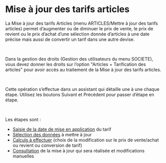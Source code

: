 # Mise à jour des tarifs articles


La Mise à jour des tarifs Articles (menu ARTICLES/Mettre à jour des 
 tarifs articles) permet d’augmenter ou de diminuer le prix de vente, le 
 prix de revient ou le prix d’achat d’une sélection donnée d’articles à 
 une date précise mais aussi de convertir un tarif dans une autre devise.


 


Dans la gestion des droits (Gestion des utilisateurs du menu SOCIETE), 
 vous devez donner les droits sur l’option "Articles + Tarification 
 des articles" pour avoir accès au traitement de la Mise à jour des 
 tarifs articles.


 


Cette opération s’effectue dans un assistant qui détaille une à une 
 chaque étape. Utilisez les boutons Suivant et Précédent pour passer d’étape 
 en étape.


 


Les étapes sont :


* [Saisie 
 de la date de mise en application](DateMiseApplication.md) du tarif
* [Sélection 
 des données](PorteeMiseJour.md) à mettre à jour
* [Calculs 
 à effectuer](CalculsEffectuer.md) (choix de la modification sur le prix de vente/achat 
 ou revient ou conversion de tarif)
* [Consultation](ConsultationModification.md) 
 de la mise à jour qui sera réalisée et modifications manuelles


